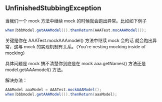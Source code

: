 ## UnfinishedStubbingException

当我们一个 mock 方法中继续 mock 的时候就会跑出异常。比如如下例子

 ```java
 when(bbbModel.getAAAModel()).thenReturn(AAATest.mocAAAModel());
 ```

关键是你在 AAATest.mockAAAmodel() 方法中继续 mock 会的话 就会跑出异常，这与 mock 的实现机制有关系。（You're nesting mocking inside of mocking）

具体问题是 mock 搞不清楚你到底是在 mock aaa.getNames() 方法还是 model.getAAAmodel() 方法。

解决办法：

```java
AAAModel aaaModel = AAATest.mockAAAModel();
when(bbbmodel.getAAAModel()).thenReturn(aaaModel);
```

